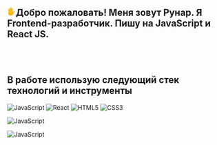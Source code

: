 ## <img src="assets/270b.png" width="20" heigth="20" alt='hello'>Добро пожаловать! Меня зовут Рунар. Я Frontend-разработчик. Пишу на JavaScript и React JS.

<br/>
<br/>

## В работе использую следующий стек технологий и инструменты

![JavaScript](https://img.shields.io/badge/-JavaScript-323330?style=for-the-badge&logo=javascript&logoColor=EFD81D)
![React](https://img.shields.io/badge/-React_JS-282C34?style=for-the-badge&logo=react&logoColor=#61DAFB)
![HTML5](https://img.shields.io/badge/-HTML5-282C34?style=for-the-badge&logo=HTML5&logoColor=#61DAFB)
![CSS3](https://img.shields.io/badge/-CSS3-282C34?style=for-the-badge&logo=CSS3&logoColor=1572B6)

![JavaScript](https://img.shields.io/badge/-JavaScript-323330?style=for-the-badge&logo=javascript&logoColor=EFD81D)

![JavaScript](https://img.shields.io/badge/-JavaScript-323330?style=for-the-badge&logo=javascript&logoColor=EFD81D)
